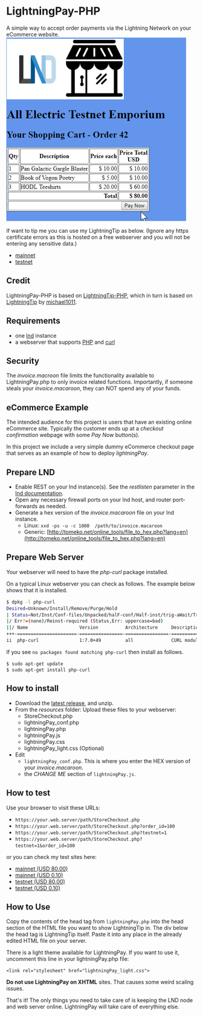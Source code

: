 # LightningPay-PHP
A simple way to accept order payments via the Lightning Network on your eCommerce website. 
![LightningPay GIF](images/lightningPayDemo.gif)

If want to tip me you can use my LightningTip as below.
(Ignore any https certificate errors as this is hosted on a free webserver and you will not be entering any sensitive data.)
* [mainnet](https://raspibolt.epizy.com/LT/lightningTip.php)
* [testnet](https://raspibolt.epizy.com/LT/lightningTip.php?testnet=1)

## Credit ##
LightningPay-PHP is based on [LightningTip-PHP](https://github.com/robclark56/lightningtip-PHP), which in turn is based on [LightningTip](https://github.com/michael1011/lightningtip/blob/master/README.md) by [michael1011](https://github.com/michael1011/lightningtip).
## Requirements ##
* one [lnd](https://github.com/lightningnetwork/lnd) instance
* a webserver that supports [PHP](http://www.php.net/) and [curl](https://curl.haxx.se/)
## Security ## 
The _invoice.macroon_ file limits the functionality available to LightningPay.php to only invoice related functions. Importantly, if someone steals your _invoice.macaroon_, they can NOT spend any of your funds.
## eCommerce Example ##
The intended audience for this project is users that have an existing online eCommerce site. Typically the customer ends up at a _checkout confirmation_ webpage with some _Pay Now_ button(s).

In this project we include a very simple dummy eCommerce checkout page that serves as an example of how to deploy _lightningPay_. 
## Prepare LND ##
* Enable REST on your lnd instance(s). See  the _restlisten_ parameter in the [lnd documentation](https://github.com/lightningnetwork/lnd/blob/master/sample-lnd.conf).
* Open any necessary firewall ports on your lnd host, and router port-forwards as needed.
* Generate a hex version of the _invoice.macaroon_ file on your lnd instance.
  * Linux:    `xxd -ps -u -c 1000  /path/to/invoice.macaroon `
  * Generic:  [http://tomeko.net/online_tools/file_to_hex.php?lang=en](http://tomeko.net/online_tools/file_to_hex.php?lang=en)
  
## Prepare Web Server ##
Your webserver will need to have the _php-curl_ package installed. 

On a typical Linux webserver you can check as follows. The example below shows that it is installed.
```bash
$ dpkg -l php-curl
Desired=Unknown/Install/Remove/Purge/Hold
| Status=Not/Inst/Conf-files/Unpacked/halF-conf/Half-inst/trig-aWait/Trig-pend
|/ Err?=(none)/Reinst-required (Status,Err: uppercase=bad)
||/ Name                   Version          Architecture     Description
+++-======================-================-================-=================================================
ii  php-curl               1:7.0+49         all              CURL module for PHP [default]
```
If you see `no packages found matching php-curl` then install as follows.
```
$ sudo apt-get update
$ sudo apt-get install php-curl
```


## How to install ##
* Download the [latest release](https://github.com/robclark56/lightningPay-PHP/releases), and unzip.
* From the _resources_ folder: Upload these files to your webserver:
  * StoreCheckout.php
  * lightningPay_conf.php
  * lightningPay.php
  * lightningPay.js
  * lightningPay.css
  * lightningPay_light.css (Optional)
* Edit 
  * `lightningPay_conf.php`. This is where you enter the HEX version of your _invoice.macaroon_.
  * the _CHANGE ME_ section of `lightningPay.js`.

## How to test ##
Use your browser to visit these URLs:

* `https://your.web.server/path/StoreCheckout.php`
* `https://your.web.server/path/StoreCheckout.php?order_id=100`
* `https://your.web.server/path/StoreCheckout.php?testnet=1`
* `https://your.web.server/path/StoreCheckout.php?testnet=1&order_id=100`

or you can check my test sites here:

* [mainnet (USD 80.00)](https://raspibolt.epizy.com/LP/StoreCheckout.php)
* [mainnet (USD 0.10)](https://raspibolt.epizy.com/LP/StoreCheckout.php?order_id=100)
* [testnet (USD 80.00)](https://raspibolt.epizy.com/LP/StoreCheckout.php?testnet=1)
* [testnet (USD 0.10)](https://raspibolt.epizy.com/LP/StoreCheckout.php?testnet=1&order_id=100)

## How to Use ##
Copy the contents of the head tag from `lightningPay.php` into the head section of the HTML file you want to show LightningTip in. The div below the head tag is LightningTip itself. Paste it into any place in the already edited HTML file on your server.


There is a light theme available for LightningPay. If you want to use it, uncomment this line in your lightningPay.php file:

```
<link rel="stylesheet" href="lightningPay_light.css">
```

**Do not use LightningPay on XHTML** sites. That causes some weird scaling issues.

That's it! The only things you need to take care of is keeping the LND node and web server online. LightningPay will take care of everything else.
